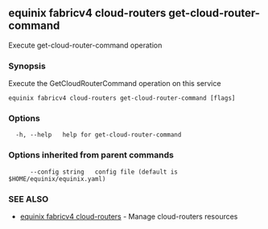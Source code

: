 ## equinix fabricv4 cloud-routers get-cloud-router-command

Execute get-cloud-router-command operation

### Synopsis

Execute the GetCloudRouterCommand operation on this service

```
equinix fabricv4 cloud-routers get-cloud-router-command [flags]
```

### Options

```
  -h, --help   help for get-cloud-router-command
```

### Options inherited from parent commands

```
      --config string   config file (default is $HOME/equinix/equinix.yaml)
```

### SEE ALSO

* [equinix fabricv4 cloud-routers](equinix_fabricv4_cloud-routers.md)	 - Manage cloud-routers resources

